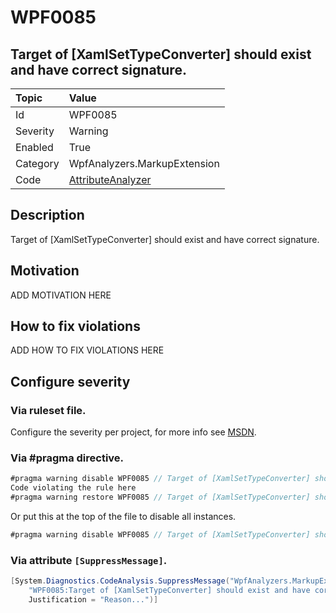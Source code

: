 # WPF0085
## Target of [XamlSetTypeConverter] should exist and have correct signature.

| Topic    | Value
| :--      | :--
| Id       | WPF0085
| Severity | Warning
| Enabled  | True
| Category | WpfAnalyzers.MarkupExtension
| Code     | [AttributeAnalyzer](https://github.com/DotNetAnalyzers/WpfAnalyzers/blob/master/WpfAnalyzers/Analyzers/AttributeAnalyzer.cs)

## Description

Target of [XamlSetTypeConverter] should exist and have correct signature.

## Motivation

ADD MOTIVATION HERE

## How to fix violations

ADD HOW TO FIX VIOLATIONS HERE

<!-- start generated config severity -->
## Configure severity

### Via ruleset file.

Configure the severity per project, for more info see [MSDN](https://msdn.microsoft.com/en-us/library/dd264949.aspx).

### Via #pragma directive.
```C#
#pragma warning disable WPF0085 // Target of [XamlSetTypeConverter] should exist and have correct signature.
Code violating the rule here
#pragma warning restore WPF0085 // Target of [XamlSetTypeConverter] should exist and have correct signature.
```

Or put this at the top of the file to disable all instances.
```C#
#pragma warning disable WPF0085 // Target of [XamlSetTypeConverter] should exist and have correct signature.
```

### Via attribute `[SuppressMessage]`.

```C#
[System.Diagnostics.CodeAnalysis.SuppressMessage("WpfAnalyzers.MarkupExtension", 
    "WPF0085:Target of [XamlSetTypeConverter] should exist and have correct signature.", 
    Justification = "Reason...")]
```
<!-- end generated config severity -->